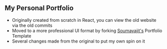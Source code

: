 ## My Personal Portfolio
- Originally created from scratch in React, you can view the old website via the old commits
- Moved to a more professional UI format by forking [Soumayajit's](https://github.com/soumyajit4419/Portfolio) Portfolio Template
- Several changes made from the original to put my own spin on it